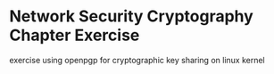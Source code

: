 # Network Security Cryptography Chapter Exercise
exercise using openpgp for cryptographic key sharing on linux kernel
